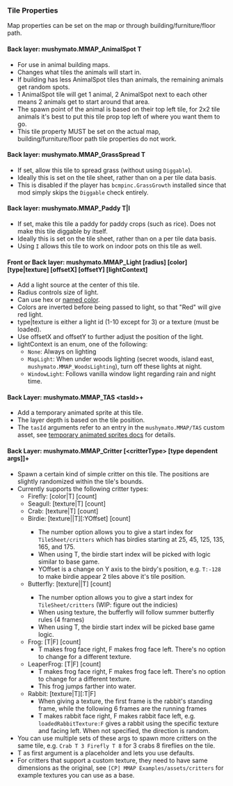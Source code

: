 ### Tile Properties

Map properties can be set on the map or through building/furniture/floor path.

#### Back layer: mushymato.MMAP_AnimalSpot T

- For use in animal building maps.
- Changes what tiles the animals will start in.
- If building has less AnimalSpot tiles than animals, the remaining animals get random spots.
- 1 AnimalSpot tile will get 1 animal, 2 AnimalSpot next to each other means 2 animals get to start around that area.
- The spawn point of the animal is based on their top left tile, for 2x2 tile animals it's best to put this tile prop top left of where you want them to go.
- This tile property MUST be set on the actual map, building/furniture/floor path tile properties do not work.

#### Back layer: mushymato.MMAP_GrassSpread T

- If set, allow this tile to spread grass (without using `Diggable`).
- Ideally this is set on the tile sheet, rather than on a per tile data basis.
- This is disabled if the player has `bcmpinc.GrassGrowth` installed since that mod simply skips the `Diggable` check entirely.

#### Back layer: mushymato.MMAP_Paddy T|I

- If set, make this tile a paddy for paddy crops (such as rice). Does not make this tile diggable by itself.
- Ideally this is set on the tile sheet, rather than on a per tile data basis.
- Using `I` allows this tile to work on indoor pots on this tile as well.

#### Front or Back layer: mushymato.MMAP_Light [radius] [color] [type|texture] [offsetX] [offsetY] [lightContext] <a name="mushymato.MMAP_Light"></a>

- Add a light source at the center of this tile.
- Radius controls size of light.
- Can use hex or [named color](https://docs.monogame.net/api/Microsoft.Xna.Framework.Color.html).
- Colors are inverted before being passed to light, so that "Red" will give red light.
- type|texture is either a light id (1-10 except for 3) or a texture (must be loaded).
- Use offsetX and offsetY to further adjust the position of the light.
- lightContext is an enum, one of the following:
    - `None`: Always on lighting
    - `MapLight`: When under woods lighting (secret woods, island east, `mushymato.MMAP_WoodsLighting`), turn off these lights at night.
    - `WindowLight`: Follows vanilla window light regarding rain and night time.

#### Back Layer: mushymato.MMAP_TAS \<tasId\>+ <a name="mushymato.MMAP_TAS"></a>

- Add a temporary animated sprite at this tile.
- The layer depth is based on the tile position.
- The `tasId` arguments refer to an entry in the `mushymato.MMAP/TAS` custom asset, see [temporary animated sprites docs](docs/temporary-animated-sprites.md) for details.

#### Back Layer: mushymato.MMAP_Critter [\<critterType\> [type dependent args]]+  <a name="mushymato.MMAP_Critter"></a>

- Spawn a certain kind of simple critter on this tile. The positions are slightly randomized within the tile's bounds.
- Currently supports the following critter types:
    - Firefly: [color|T] [count]
    - Seagull: [texture|T] [count]
    - Crab: [texture|T] [count]
    - Birdie: [texture|<number>|T][:YOffset] [count]
        - The number option allows you to give a start index for `TileSheet/critters` which has birdies starting at 25, 45, 125, 135, 165, and 175.
        - When using T, the birdie start index will be picked with logic similar to base game.
        - YOffset is a change on Y axis to the birdy's position, e.g. `T:-128` to make birdie appear 2 tiles above it's tile position.
    - Butterfly: [texture|<number>|T] [count]
        - The number option allows you to give a start index for `TileSheet/critters` (WIP: figure out the indicies)
        - When using texture, the bufferfly will follow summer butterfly rules (4 frames)
        - When using T, the birdie start index will be picked base game logic.
    - Frog: [T|F] [count]
        - T makes frog face right, F makes frog face left. There's no option to change for a different texture.
    - LeaperFrog: [T|F] [count]
        - T makes frog face right, F makes frog face left. There's no option to change for a different texture.
        - This frog jumps farther into water.
    - Rabbit: [texture|T][:T|F]
        - When giving a texture, the first frame is the rabbit's standing frame, while the following 6 frames are the running frames
        - T makes rabbit face right, F makes rabbit face left, e.g. `loadedRabbitTexture:F` gives a rabbit using the specific texture and facing left. When not specified, the direction is random.
- You can use multiple sets of these args to spawn more critters on the same tile, e.g. `Crab T 3 Firefly T 8` for 3 crabs 8 fireflies on the tile.
- T as first argument is a placeholder and lets you use defaults.
- For critters that support a custom texture, they need to have same dimensions as the original, see `[CP] MMAP Examples/assets/critters` for example textures you can use as a base.
